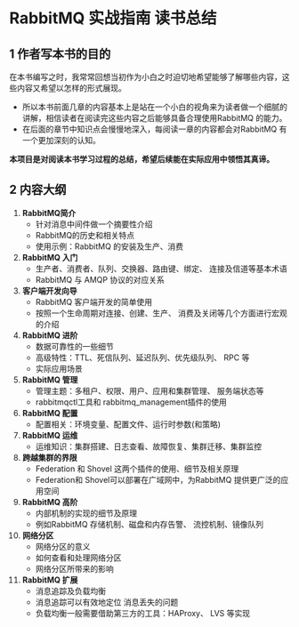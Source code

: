 # RabbitMQ 实战指南 读书总结

## 1 作者写本书的目的

在本书编写之时，我常常回想当初作为小白之时迫切地希望能够了解哪些内容，这些内容又希望以怎样的形式展现。

+ 所以本书前面几章的内容基本上是站在一个小白的视角来为读者做一个细腻的讲解，相信读者在阅读完这些内容之后能够具备合理使用RabbitMQ 的能力。
+ 在后面的章节中知识点会慢慢地深入，每阅读一章的内容都会对RabbitMQ 有一个更加深刻的认知。

**本项目是对阅读本书学习过程的总结，希望后续能在实际应用中领悟其真谛。**



## 2 内容大纲

1. **RabbitMQ简介**
   + 针对消息中间件做一个摘要性介绍
   + RabbitMQ的历史和相关特点
   + 使用示例：RabbitMQ 的安装及生产、消费
2. **RabbitMQ 入门**
   + 生产者、消费者、队列、交换器、路由键、绑定、 连接及信道等基本术语
   + RabbitMQ 与 AMQP 协议的对应关系 
3. **客户端开发向导**
   + RabbitMQ 客户端开发的简单使用
   + 按照一个生命周期对连接、创建、生产、 消费及关闭等几个方面进行宏观的介绍
4. **RabbitMQ 进阶**
   + 数据可靠性的一些细节
   + 高级特性：TTL、死信队列、延迟队列、优先级队列、 RPC 等
   + 实际应用场景
5. **RabbitMQ 管理**
   + 管理主题：多租户、权限、用户、应用和集群管理、 服务端状态等
   + rabbitmqctl工具和 rabbitmq_management插件的使用
6. **RabbitMQ 配置**
   + 配置相关：环境变量、配置文件、运行时参数(和策略)
7. **RabbitMQ 运维**
   + 运维知识：集群搭建、日志查看、故障恢复、集群迁移、集群监控
8. **跨越集群的界限**
   + Federation 和 Shovel 这两个插件的使用、细节及相关原理 
   +  Federation和 Shovel可以部署在广域网中，为RabbitMQ 提供更广泛的应用空间
9. **RabbitMQ 高阶**
   + 内部机制的实现的细节及原理
   + 例如RabbitMQ 存储机制、磁盘和内存告警、 流控机制、镜像队列
10. **网络分区**
    + 网络分区的意义
    + 如何查看和处理网络分区
    + 网络分区所带来的影响
11. **RabbitMQ 扩展**
    + 消息追踪及负载均衡
    + 消息追踪可以有效地定位 消息丢失的问题
    + 负载均衡一般需要借助第三方的工具：HAProxy、 LVS 等实现